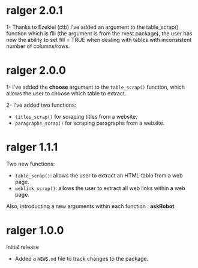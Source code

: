 # ralger 2.0.1

1- Thanks to Ezekiel (ctb) I've added an argument to the table_scrap() function which is fill (the argument is from the rvest package), the user has now the ability to set fill = TRUE when dealing with tables with inconsistent number of columns/rows. 


# ralger 2.0.0

1- I've added the __choose__ argument to the `table_scrap()` function, which allows the user to choose which table to extract.

2- I've added two  functions: 
+ `titles_scrap()` for scraping titles from a website. 
+ `paragraphs_scrap()` for scraping paragraphs from a website. 

# ralger 1.1.1

Two new functions: 
 - `table_scrap()`: allows the user to extract an HTML table from a web page.  
 - `weblink_scrap()`: allows the user to extract all web links within a web page. 
 
Also, introducting a new arguments within each function : __askRobot__





# ralger 1.0.0

Initial release

* Added a `NEWS.md` file to track changes to the package.
